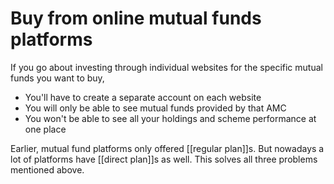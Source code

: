 # Buy from online mutual funds platforms

If you go about investing through individual websites for the specific mutual funds you want to buy,

-   You'll have to create a separate account on each website
-   You will only be able to see mutual funds provided by that AMC
-   You won't be able to see all your holdings and scheme performance at one place

Earlier, mutual fund platforms only offered [[regular plan]]s. But nowadays a lot of platforms have [[direct plan]]s as well. This solves all three problems mentioned above.